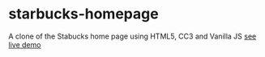 # starbucks-homepage
 A clone of the Stabucks home page using HTML5, CC3 and Vanilla JS
[see live demo](egaiosowor.github.io/starbucks-homepage/)
